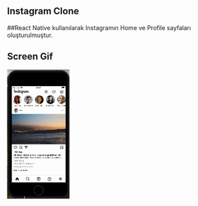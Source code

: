 ## Instagram Clone

##React Native kullanılarak Instagramın Home ve Profile sayfaları oluşturulmuştur.

## Screen Gif
![](instagramClone.gif)
